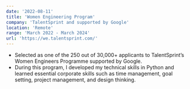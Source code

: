 ```yaml
---
date: '2022-08-11'
title: 'Women Engineering Program'
company: 'TalentSprint and supported by Google'
location: 'Remote'
range: 'March 2022 - March 2024'
url: 'https://we.talentsprint.com/'
---
```


-  Selected as one of the 250 out of 30,000+ applicants to TalentSprint’s Women Engineers Programme supported by Google.
-  During this program, I developed my technical skills in Python and learned essential corporate skills such as time
management, goal setting, project management, and design thinking.